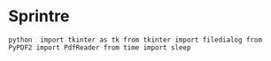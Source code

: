 # Sprintre
``python 
import tkinter as tk
from tkinter import filedialog
from PyPDF2 import PdfReader
from time import sleep
``
